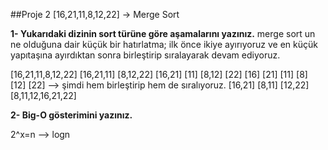 ##Proje 2
[16,21,11,8,12,22] -> Merge Sort

**1- Yukarıdaki dizinin sort türüne göre aşamalarını yazınız.**
merge sort un ne olduğuna dair küçük bir hatırlatma; ilk önce ikiye ayırıyoruz ve en küçük yapıtaşına ayırdıktan sonra birleştirip sıralayarak devam ediyoruz.

[16,21,11,8,12,22]
[16,21,11] [8,12,22]
[16,21] [11] [8,12] [22]
[16] [21] [11] [8] [12] [22] --> şimdi hem birleştirip hem de sıralıyoruz.
[16,21] [8,11] [12,22]
[8,11,12,16,21,22]

**2- Big-O gösterimini yazınız.**

2^x=n --> logn